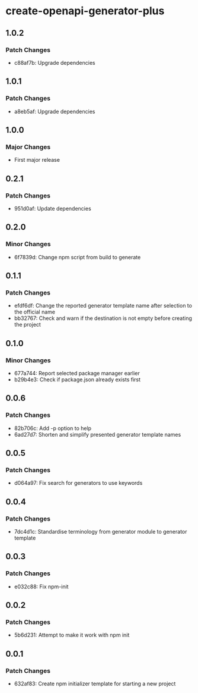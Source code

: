 # create-openapi-generator-plus

## 1.0.2

### Patch Changes

- c88af7b: Upgrade dependencies

## 1.0.1

### Patch Changes

- a8eb5af: Upgrade dependencies

## 1.0.0

### Major Changes

- First major release

## 0.2.1

### Patch Changes

- 951d0af: Update dependencies

## 0.2.0

### Minor Changes

- 6f7839d: Change npm script from build to generate

## 0.1.1

### Patch Changes

- efdf6df: Change the reported generator template name after selection to the official name
- bb32767: Check and warn if the destination is not empty before creating the project

## 0.1.0

### Minor Changes

- 677a744: Report selected package manager earlier
- b29b4e3: Check if package.json already exists first

## 0.0.6

### Patch Changes

- 82b706c: Add -p option to help
- 6ad27d7: Shorten and simplify presented generator template names

## 0.0.5

### Patch Changes

- d064a97: Fix search for generators to use keywords

## 0.0.4

### Patch Changes

- 7dc4d1c: Standardise terminology from generator module to generator template

## 0.0.3

### Patch Changes

- e032c88: Fix npm-init

## 0.0.2

### Patch Changes

- 5b6d231: Attempt to make it work with npm init

## 0.0.1

### Patch Changes

- 632af83: Create npm initializer template for starting a new project
